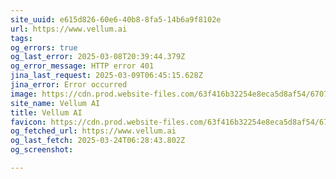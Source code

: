 ```yaml
---
site_uuid: e615d826-60e6-40b8-8fa5-14b6a9f8102e
url: https://www.vellum.ai
tags: 
og_errors: true
og_last_error: 2025-03-08T20:39:44.379Z
og_error_message: HTTP error 401
jina_last_request: 2025-03-09T06:45:15.628Z
jina_error: Error occurred
image: https://cdn.prod.website-files.com/63f416b32254e8eca5d8af54/6707ee2470a50824ef97102f_home-page-cover.png
site_name: Vellum AI
title: Vellum AI
favicon: https://cdn.prod.website-files.com/63f416b32254e8eca5d8af54/670405978c3b31a77bed0c6f_Favicon.png
og_fetched_url: https://www.vellum.ai
og_last_fetch: 2025-03-24T06:28:43.802Z
og_screenshot: 

---
```


